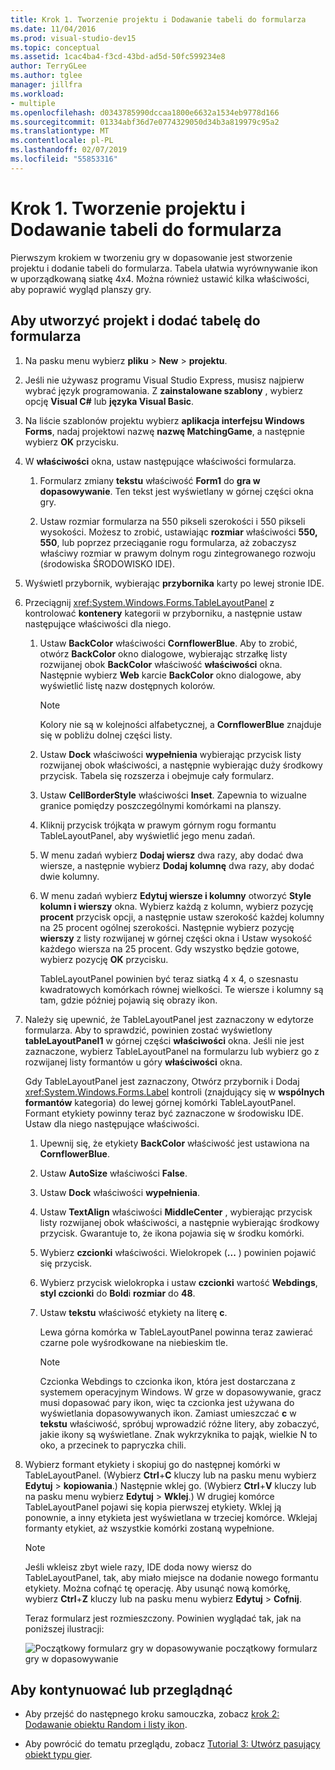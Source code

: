 ```yaml
---
title: Krok 1. Tworzenie projektu i Dodawanie tabeli do formularza
ms.date: 11/04/2016
ms.prod: visual-studio-dev15
ms.topic: conceptual
ms.assetid: 1cac4ba4-f3cd-43bd-ad5d-50fc599234e8
author: TerryGLee
ms.author: tglee
manager: jillfra
ms.workload:
- multiple
ms.openlocfilehash: d0343785990dccaa1800e6632a1534eb9778d166
ms.sourcegitcommit: 01334abf36d7e0774329050d34b3a819979c95a2
ms.translationtype: MT
ms.contentlocale: pl-PL
ms.lasthandoff: 02/07/2019
ms.locfileid: "55853316"
---
```

# <a name="step-1-create-a-project-and-add-a-table-to-your-form"></a>Krok 1. Tworzenie projektu i Dodawanie tabeli do formularza

Pierwszym krokiem w tworzeniu gry w dopasowanie jest stworzenie projektu i dodanie tabeli do formularza. Tabela ułatwia wyrównywanie ikon w uporządkowaną siatkę 4x4. Można również ustawić kilka właściwości, aby poprawić wygląd planszy gry.

## <a name="to-create-a-project-and-add-a-table-to-your-form"></a>Aby utworzyć projekt i dodać tabelę do formularza

1. Na pasku menu wybierz **pliku** > **New** > **projektu**.

2. Jeśli nie używasz programu Visual Studio Express, musisz najpierw wybrać język programowania. Z **zainstalowane szablony** , wybierz opcję **Visual C#** lub **języka Visual Basic**.

3. Na liście szablonów projektu wybierz **aplikacja interfejsu Windows Forms**, nadaj projektowi nazwę **nazwę MatchingGame**, a następnie wybierz **OK** przycisku.

4. W **właściwości** okna, ustaw następujące właściwości formularza.

   1.  Formularz zmiany **tekstu** właściwość **Form1** do **gra w dopasowywanie**. Ten tekst jest wyświetlany w górnej części okna gry.

   2.  Ustaw rozmiar formularza na 550 pikseli szerokości i 550 pikseli wysokości. Możesz to zrobić, ustawiając **rozmiar** właściwości **550, 550**, lub poprzez przeciąganie rogu formularza, aż zobaczysz właściwy rozmiar w prawym dolnym rogu zintegrowanego rozwoju (środowiska ŚRODOWISKO IDE).

5. Wyświetl przybornik, wybierając **przybornika** karty po lewej stronie IDE.

6. Przeciągnij <xref:System.Windows.Forms.TableLayoutPanel> z kontrolować **kontenery** kategorii w przyborniku, a następnie ustaw następujące właściwości dla niego.

   1. Ustaw **BackColor** właściwości **CornflowerBlue**. Aby to zrobić, otwórz **BackColor** okno dialogowe, wybierając strzałkę listy rozwijanej obok **BackColor** właściwość **właściwości** okna.  Następnie wybierz **Web** karcie **BackColor** okno dialogowe, aby wyświetlić listę nazw dostępnych kolorów.

      > [!NOTE]
      > Kolory nie są w kolejności alfabetycznej, a **CornflowerBlue** znajduje się w pobliżu dolnej części listy.

   2. Ustaw **Dock** właściwości **wypełnienia** wybierając przycisk listy rozwijanej obok właściwości, a następnie wybierając duży środkowy przycisk. Tabela się rozszerza i obejmuje cały formularz.

   3. Ustaw **CellBorderStyle** właściwości **Inset**. Zapewnia to wizualne granice pomiędzy poszczególnymi komórkami na planszy.

   4. Kliknij przycisk trójkąta w prawym górnym rogu formantu TableLayoutPanel, aby wyświetlić jego menu zadań.

   5. W menu zadań wybierz **Dodaj wiersz** dwa razy, aby dodać dwa wiersze, a następnie wybierz **Dodaj kolumnę** dwa razy, aby dodać dwie kolumny.

   6. W menu zadań wybierz **Edytuj wiersze i kolumny** otworzyć **Style kolumn i wierszy** okna. Wybierz każdą z kolumn, wybierz pozycję **procent** przycisk opcji, a następnie ustaw szerokość każdej kolumny na 25 procent ogólnej szerokości. Następnie wybierz pozycję **wierszy** z listy rozwijanej w górnej części okna i Ustaw wysokość każdego wiersza na 25 procent. Gdy wszystko będzie gotowe, wybierz pozycję **OK** przycisku.

      TableLayoutPanel powinien być teraz siatką 4 x 4, o szesnastu kwadratowych komórkach równej wielkości. Te wiersze i kolumny są tam, gdzie później pojawią się obrazy ikon.

7. Należy się upewnić, że TableLayoutPanel jest zaznaczony w edytorze formularza. Aby to sprawdzić, powinien zostać wyświetlony **tableLayoutPanel1** w górnej części **właściwości** okna. Jeśli nie jest zaznaczone, wybierz TableLayoutPanel na formularzu lub wybierz go z rozwijanej listy formantów u góry **właściwości** okna.

    Gdy TableLayoutPanel jest zaznaczony, Otwórz przybornik i Dodaj <xref:System.Windows.Forms.Label> kontroli (znajdujący się w **wspólnych formantów** kategoria) do lewej górnej komórki TableLayoutPanel. Formant etykiety powinny teraz być zaznaczone w środowisku IDE. Ustaw dla niego następujące właściwości.

   1.  Upewnij się, że etykiety **BackColor** właściwość jest ustawiona na **CornflowerBlue**.

   2.  Ustaw **AutoSize** właściwości **False**.

   3.  Ustaw **Dock** właściwości **wypełnienia**.

   4.  Ustaw **TextAlign** właściwości **MiddleCenter** , wybierając przycisk listy rozwijanej obok właściwości, a następnie wybierając środkowy przycisk. Gwarantuje to, że ikona pojawia się w środku komórki.

   5.  Wybierz **czcionki** właściwości. Wielokropek (**...** ) powinien pojawić się przycisk.

   6.  Wybierz przycisk wielokropka i ustaw **czcionki** wartość **Webdings**, **styl czcionki** do **Bold**i **rozmiar** do **48**.

   7.  Ustaw **tekstu** właściwość etykiety na literę **c**.

        Lewa górna komórka w TableLayoutPanel powinna teraz zawierać czarne pole wyśrodkowane na niebieskim tle.

       > [!NOTE]
       > Czcionka Webdings to czcionka ikon, która jest dostarczana z systemem operacyjnym Windows. W grze w dopasowywanie, gracz musi dopasować pary ikon, więc ta czcionka jest używana do wyświetlania dopasowywanych ikon. Zamiast umieszczać **c** w **tekstu** właściwość, spróbuj wprowadzić różne litery, aby zobaczyć, jakie ikony są wyświetlane. Znak wykrzyknika to pająk, wielkie N to oko, a przecinek to papryczka chili.

8. Wybierz formant etykiety i skopiuj go do następnej komórki w TableLayoutPanel. (Wybierz **Ctrl**+**C** kluczy lub na pasku menu wybierz **Edytuj** > **kopiowania**.) Następnie wklej go. (Wybierz **Ctrl**+**V** kluczy lub na pasku menu wybierz **Edytuj** > **Wklej**.) W drugiej komórce TableLayoutPanel pojawi się kopia pierwszej etykiety. Wklej ją ponownie, a inny etykieta jest wyświetlana w trzeciej komórce. Wklejaj formanty etykiet, aż wszystkie komórki zostaną wypełnione.

   > [!NOTE]
   > Jeśli wkleisz zbyt wiele razy, IDE doda nowy wiersz do TableLayoutPanel, tak, aby miało miejsce na dodanie nowego formantu etykiety. Można cofnąć tę operację. Aby usunąć nową komórkę, wybierz **Ctrl**+**Z** kluczy lub na pasku menu wybierz **Edytuj** > **Cofnij**.

    Teraz formularz jest rozmieszczony. Powinien wyglądać tak, jak na poniższej ilustracji:

    ![Początkowy formularz gry w dopasowywanie](../ide/media/express_tut4step1.png) początkowy formularz gry w dopasowywanie

## <a name="to-continue-or-review"></a>Aby kontynuować lub przeglądnąć

-   Aby przejść do następnego kroku samouczka, zobacz [krok 2: Dodawanie obiektu Random i listy ikon](../ide/step-2-add-a-random-object-and-a-list-of-icons.md).

-   Aby powrócić do tematu przeglądu, zobacz [Tutorial 3: Utwórz pasujący obiekt typu gier](../ide/tutorial-3-create-a-matching-game.md).
